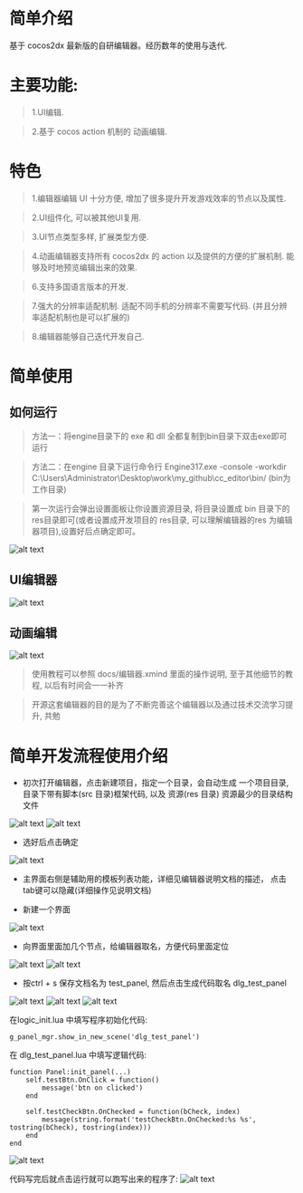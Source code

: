 # 简单介绍
基于 cocos2dx 最新版的自研编辑器。经历数年的使用与迭代.

# 主要功能:
> 1.UI编辑.

> 2.基于 cocos action 机制的 动画编辑.

# 特色
> 1.编辑器编辑 UI 十分方便, 增加了很多提升开发游戏效率的节点以及属性.

> 2.UI组件化, 可以被其他UI复用.

> 3.UI节点类型多样, 扩展类型方便.

> 4.动画编辑器支持所有 cocos2dx 的 action 以及提供的方便的扩展机制. 能够及时地预览编辑出来的效果.

> 6.支持多国语言版本的开发.

> 7.强大的分辨率适配机制. 适配不同手机的分辨率不需要写代码. (并且分辨率适配机制也是可以扩展的)

> 8.编辑器能够自己迭代开发自己.


# 简单使用
## 如何运行
> 方法一：将engine目录下的 exe 和 dll 全都复制到bin目录下双击exe即可运行

> 方法二：在engine 目录下运行命令行 Engine317.exe -console -workdir C:\Users\Administrator\Desktop\work\my_github\cc_editor\bin/   (bin为工作目录)

> 第一次运行会弹出设置面板让你设置资源目录, 将目录设置成 bin 目录下的 res目录即可(或者设置成开发项目的 res目录, 可以理解编辑器的res 为编辑器项目),设置好后点确定即可。
<img src="https://raw.githubusercontent.com/CarlZhongZ/cocos_editor/master/docs/first_setting.png" alt="alt text" title="Title" />

## UI编辑器
<img src="https://raw.githubusercontent.com/CarlZhongZ/cocos_editor/master/docs/UI_editor.png" alt="alt text" title="Title" />

## 动画编辑
<img src="https://raw.githubusercontent.com/CarlZhongZ/cocos_editor/master/docs/action_ani_editor.png" alt="alt text" title="Title" />

> 使用教程可以参照 docs/编辑器.xmind 里面的操作说明, 至于其他细节的教程, 以后有时间会一一补齐

> 开源这套编辑器的目的是为了不断完善这个编辑器以及通过技术交流学习提升, 共勉

# 简单开发流程使用介绍

- 初次打开编辑器，点击新建项目，指定一个目录，会自动生成 一个项目目录, 目录下带有脚本(src 目录)框架代码, 以及 资源(res 目录) 资源最少的目录结构文件
<img src="https://raw.githubusercontent.com/CarlZhongZ/cocos_editor/master/docs/new_project/图片1.png" alt="alt text" title="Title" />

<img src="https://raw.githubusercontent.com/CarlZhongZ/cocos_editor/master/docs/new_project/图片2.png" alt="alt text" title="Title" />

- 选好后点击确定

<img src="https://raw.githubusercontent.com/CarlZhongZ/cocos_editor/master/docs/new_project/图片3.png" alt="alt text" title="Title" />

- 主界面右侧是辅助用的模板列表功能，详细见编辑器说明文档的描述， 点击 tab键可以隐藏(详细操作见说明文档)

- 新建一个界面

<img src="https://raw.githubusercontent.com/CarlZhongZ/cocos_editor/master/docs/new_project/图片4.png" alt="alt text" title="Title" />

- 向界面里面加几个节点，给编辑器取名，方便代码里面定位

<img src="https://raw.githubusercontent.com/CarlZhongZ/cocos_editor/master/docs/new_project/图片5.png" alt="alt text" title="Title" />

<img src="https://raw.githubusercontent.com/CarlZhongZ/cocos_editor/master/docs/new_project/图片6.png" alt="alt text" title="Title" />

- 按ctrl + s 保存文档名为 test_panel, 然后点击生成代码取名 dlg_test_panel

<img src="https://raw.githubusercontent.com/CarlZhongZ/cocos_editor/master/docs/new_project/图片7.png" alt="alt text" title="Title" />

<img src="https://raw.githubusercontent.com/CarlZhongZ/cocos_editor/master/docs/new_project/图片8.png" alt="alt text" title="Title" />

<img src="https://raw.githubusercontent.com/CarlZhongZ/cocos_editor/master/docs/new_project/图片9.png" alt="alt text" title="Title" />

在logic_init.lua 中填写程序初始化代码:
```
g_panel_mgr.show_in_new_scene('dlg_test_panel')
```
在 dlg_test_panel.lua 中填写逻辑代码:
```
function Panel:init_panel(...)
    self.testBtn.OnClick = function()
        message('btn on clicked')
    end

    self.testCheckBtn.OnChecked = function(bCheck, index)
        message(string.format('testCheckBtn.OnChecked:%s %s', tostring(bCheck), tostring(index)))
    end
end

```
<img src="https://raw.githubusercontent.com/CarlZhongZ/cocos_editor/master/docs/new_project/图片10.png" alt="alt text" title="Title" />

代码写完后就点击运行就可以跑写出来的程序了:
<img src="https://raw.githubusercontent.com/CarlZhongZ/cocos_editor/master/docs/new_project/图片11.png" alt="alt text" title="Title" />
